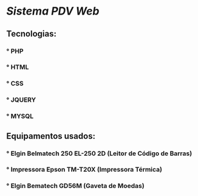 # _Sistema PDV Web_
## **Tecnologias:**
### ° PHP
### ° HTML
### ° CSS
### ° JQUERY
### ° MYSQL
## **Equipamentos usados:**
### ° Elgin Belmatech 250 EL-250 2D (Leitor de Código de Barras)
### ° Impressora Epson TM-T20X (Impressora Térmica)
### ° Elgin Bematech GD56M (Gaveta de Moedas)  
